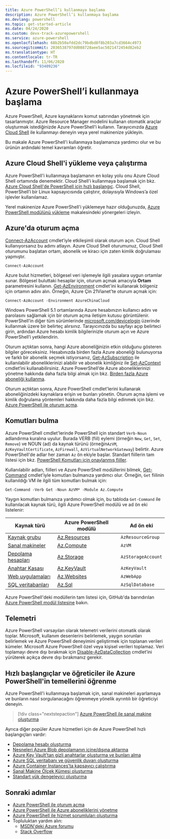 ```yaml
---
title: Azure PowerShell’i kullanmaya başlama
description: Azure PowerShell’i kullanmaya başlama
ms.devlang: powershell
ms.topic: get-started-article
ms.date: 04/24/2020
ms.custom: devx-track-azurepowershell
ms.service: azure-powershell
ms.openlocfilehash: 68b2b50afdd2dc79bdbd8f8b203a7cd3664c4973
ms.sourcegitcommit: 2036538797dd088728aee5ac5021472454d82eb2
ms.translationtype: HT
ms.contentlocale: tr-TR
ms.lasthandoff: 11/06/2020
ms.locfileid: "93409236"
---
```

# <a name="get-started-with-azure-powershell"></a>Azure PowerShell’i kullanmaya başlama

Azure PowerShell, Azure kaynaklarını komut satırından yönetmek için tasarlanmıştır.
Azure Resource Manager modelini kullanan otomatik araçlar oluşturmak istediğinizde Azure PowerShell'i kullanın. Tarayıcınızda [Azure Cloud Shell](/azure/cloud-shell/overview) ile kullanmayı deneyin veya yerel makinenize yükleyin.

Bu makale Azure PowerShell'i kullanmaya başlamanıza yardımcı olur ve bu ürünün ardındaki temel kavramları öğretir.

## <a name="install-or-run-in-azure-cloud-shell"></a>Azure Cloud Shell'i yükleme veya çalıştırma

Azure PowerShell'i kullanmaya başlamanın en kolay yolu onu Azure Cloud Shell ortamında denemektir. Cloud Shell'i kullanmaya başlamak için bkz. [Azure Cloud Shell'de PowerShell için hızlı başlangıç](/azure/cloud-shell/quickstart-powershell). Cloud Shell, PowerShell’i bir Linux kapsayıcısında çalıştırır, dolayısıyla Windows’a özel işlevler kullanılamaz.

Yerel makinenize Azure PowerShell'i yüklemeye hazır olduğunuzda, [Azure PowerShell modülünü yükleme](install-az-ps.md) makalesindeki yönergeleri izleyin.

## <a name="sign-in-to-azure"></a>Azure'da oturum açma

[Connect-AzAccount](/powershell/module/az.accounts/connect-azaccount) cmdlet’iyle etkileşimli olarak oturum açın. Cloud Shell kullanıyorsanız bu adımı atlayın. Azure Cloud Shell oturumunuz, Cloud Shell oturumunu başlatan ortam, abonelik ve kiracı için zaten kimlik doğrulaması yapmıştır.

```azurepowershell-interactive
Connect-AzAccount
```

Azure bulut hizmetleri, bölgesel veri işlemeyle ilgili yasalara uygun ortamlar sunar. Bölgesel buluttaki hesaplar için, oturum açmak amacıyla **Ortam** parametresini kullanın. [Get-AzEnvironment](/powershell/module/Az.Accounts/Get-AzEnvironment) cmdlet'ini kullanarak bölgeniz için ortamın adını alın.
Örneğin, Azure Çin 21Vianet'te oturum açmak için:

```azurepowershell-interactive
Connect-AzAccount -Environment AzureChinaCloud
```

Windows PowerShell 5.1 ortamlarında Azure hesabınızın kullanıcı adını ve parolasını sağlamak için bir oturum açma iletişim kutusu görüntülenir. PowerShell’in diğer tüm sürümlerinde [microsoft.com/devicelogin](https://microsoft.com/devicelogin) üzerinde kullanmak üzere bir belirteç alırsınız. Tarayıcınızda bu sayfayı açıp belirteci girin, ardından Azure hesabı kimlik bilgilerinizle oturum açın ve Azure PowerShell’i yetkilendirin.

Oturum açtıktan sonra, hangi Azure aboneliğinizin etkin olduğunu gösteren bilgiler göreceksiniz. Hesabınızda birden fazla Azure aboneliği bulunuyorsa ve farklı bir abonelik seçmek istiyorsanız, [Get-AzSubscription](/powershell/module/az.accounts/get-azsubscription) ile kullanılabilir aboneliklerinizi alabilir ve abonelik kimliğiniz ile [Set-AzContext](/powershell/module/az.accounts/set-azcontext) cmdlet’ini kullanabilirsiniz. Azure PowerShell’de Azure aboneliklerinizi yönetme hakkında daha fazla bilgi almak için bkz. [Birden fazla Azure aboneliği kullanma](manage-subscriptions-azureps.md).

Oturum açtıktan sonra, Azure PowerShell cmdlet'lerini kullanarak aboneliğinizdeki kaynaklara erişin ve bunları yönetin. Oturum açma işlemi ve kimlik doğrulama yöntemleri hakkında daha fazla bilgi edinmek için bkz. [Azure PowerShell ile oturum açma](authenticate-azureps.md).

## <a name="find-commands"></a>Komutları bulma

Azure PowerShell cmdlet'lerinde PowerShell için standart `Verb-Noun` adlandırma kuralına uyulur. Burada VERB (fiil) eylemi (örneğin `New`, `Get`, `Set`, `Remove`) ve NOUN (ad) da kaynak türünü (örneğin`AzVM`, `AzKeyVaultCertificate`, `AzFirewall`, `AzVirtualNetworkGateway`) belirtir. Azure PowerShell'de adlar her zaman `Az` ön ekiyle başlar. Standart fiillerin tam listesi için bkz. [PowerShell Komutları için onaylanmış fiiller](/powershell/scripting/developer/cmdlet/approved-verbs-for-windows-powershell-commands).

Kullanılabilir adları, fiilleri ve Azure PowerShell modüllerini bilmek, [Get-Command](/powershell/module/microsoft.powershell.core/get-command) cmdlet'iyle komutları bulmanıza yardımcı olur. Örneğin, `Get` fiilinin kullanıldığı VM ile ilgili tüm komutları bulmak için:

```powershell-interactive
Get-Command -Verb Get -Noun AzVM* -Module Az.Compute
```

Yaygın komutları bulmanıza yardımcı olmak için, bu tabloda `Get-Command` ile kullanılacak kaynak türü, ilgili Azure PowerShell modülü ve ad ön eki listelenir:

|                              Kaynak türü                              |                   Azure PowerShell modülü                    |    Ad ön eki     |
| ----------------------------------------------------------------------- | ------------------------------------------------------------ | ------------------ |
| [Kaynak grubu](/azure/azure-resource-manager/resource-group-overview) | [Az.Resources](/powershell/module/az.resources#resources)    | `AzResourceGroup`  |
| [Sanal makineler](/azure/virtual-machines)                             | [Az.Compute](/powershell/module/az.compute#virtual_machines) | `AzVM`             |
| [Depolama hesapları](/azure/storage/common/storage-introduction)          | [Az.Storage](/powershell/module/az.storage/)                 | `AzStorageAccount` |
| [Anahtar Kasası](/azure/key-vault/key-vault-whatis)                          | [Az.KeyVault](/powershell/module/az.keyvault)                | `AzKeyVault`       |
| [Web uygulamaları](/azure/app-service)                                  | [Az.Websites](/powershell/module/az.websites)                | `AzWebApp`         |
| [SQL veritabanları](/azure/sql-database)                                    | [Az.Sql](/powershell/module/az.sql)                          | `AzSqlDatabase`    |

Azure PowerShell'deki modüllerin tam listesi için, GitHub'da barındırılan [Azure PowerShell modül listesine](https://github.com/Azure/azure-powershell/blob/master/documentation/azure-powershell-modules.md) bakın.

## <a name="telemetry"></a>Telemetri

Azure PowerShell varsayılan olarak telemetri verilerini otomatik olarak toplar. Microsoft, kullanım desenlerini belirlemek, yaygın sorunları belirlemek ve Azure PowerShell deneyimini geliştirmek için toplanan verileri kümeler. Microsoft Azure PowerShell özel veya kişisel verileri toplamaz. Veri toplamayı devre dışı bırakmak için [Disable-AzDataCollection](/powershell/module/az.accounts/disable-azdatacollection) cmdlet’ini yürüterek açıkça devre dışı bırakmanız gerekir.

## <a name="learn-azure-powershell-basics-with-quickstarts-and-tutorials"></a>Hızlı başlangıçlar ve öğreticiler ile Azure PowerShell'in temellerini öğrenme

Azure PowerShell'i kullanmaya başlamak için, sanal makineleri ayarlamaya ve bunların nasıl sorgulanacağını öğrenmeye yönelik ayrıntılı bir öğreticiyi deneyin.

> [!div class="nextstepaction"]
> [Azure PowerShell ile sanal makine oluşturma](azureps-vm-tutorial.yml)

Ayrıca diğer popüler Azure hizmetleri için de Azure PowerShell hızlı başlangıçları vardır:

* [Depolama hesabı oluşturma](/azure/storage/common/storage-quickstart-create-account?tabs=azure-powershell)
* [Nesneleri Azure Blob depolamanın içine/dışına aktarma](/azure/storage/blobs/storage-quickstart-blobs-powershell)
* [Azure Key Vault'tan gizli anahtarlar oluşturma ve bunları alma](/azure/key-vault/quick-create-powershell)
* [Azure SQL veritabanı ve güvenlik duvarı oluşturma](/azure/sql-database/scripts/sql-database-create-and-configure-database-powershell)
* [Azure Container Instances’ta kapsayıcı çalıştırma](/azure/container-instances/container-instances-quickstart-powershell)
* [Sanal Makine Ölçek Kümesi oluşturma](/azure/virtual-machine-scale-sets/quick-create-powershell)
* [Standart yük dengeleyici oluşturma](/azure/load-balancer/quickstart-create-standard-load-balancer-powershell)

## <a name="next-steps"></a>Sonraki adımlar

* [Azure PowerShell ile oturum açma](authenticate-azureps.md)
* [Azure PowerShell ile Azure aboneliklerini yönetme](manage-subscriptions-azureps.md)
* [Azure PowerShell ile hizmet sorumluları oluşturma](create-azure-service-principal-azureps.md)
* Topluluktan yardım alın:
  * [MSDN'deki Azure forumu](https://go.microsoft.com/fwlink/p/?LinkId=320212)
  * [Stack Overflow](https://go.microsoft.com/fwlink/?LinkId=320213)
